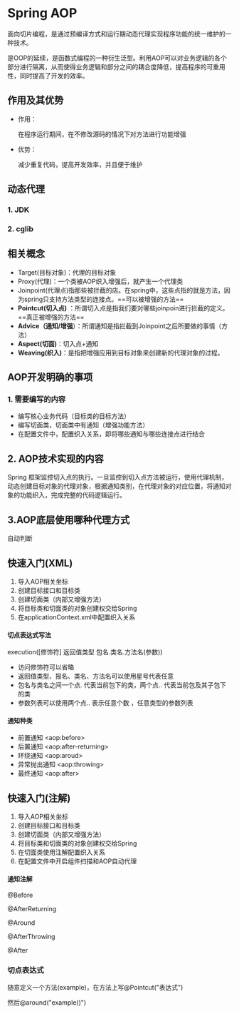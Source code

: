 # Spring AOP

面向切片编程，是通过预编译方式和运行期动态代理实现程序功能的统一维护的一种技术。

是OOP的延续，是函数式编程的一种衍生泛型。利用AOP可以对业务逻辑的各个部分进行隔离，从而使得业务逻辑和部分之间的耦合度降低，提高程序的可重用性，同时提高了开发的效率。

## 作用及其优势

- 作用：

  在程序运行期间，在不修改源码的情况下对方法进行功能增强

- 优势：

   减少重复代码，提高开发效率，并且便于维护

## 动态代理

### 1. JDK

### 2. cglib

## 相关概念

- Target(目标对象)：代理的目标对象
- Proxy(代理)：一个类被AOP织入增强后，就产生一个代理类
- Joinpoint(代理点)指那些被拦截的店。在spring中，这些点指的就是方法，因为spring只支持方法类型的连接点。==可以被增强的方法==
- **Pointcut(切入点)** ：所谓切入点是指我们要对哪些joinpoin进行拦截的定义。==真正被增强的方法==
- **Advice（通知/增强**）：所谓通知是指拦截到Joinpoint之后所要做的事情（方法）
- **Aspect(切面)**：切入点+通知
- **Weaving(织入)**：是指把增强应用到目标对象来创建新的代理对象的过程。 

## AOP开发明确的事项

### 1. 需要编写的内容

- 编写核心业务代码（目标类的目标方法）
- 编写切面类，切面类中有通知（增强功能方法）
- 在配置文件中，配置织入关系，即将哪些通知与哪些连接点进行结合

## 2. AOP技术实现的内容

Spring 框架监控切入点的执行。一旦监控到切入点方法被运行，使用代理机制，动态创建目标对象的代理对象，根据通知类别，在代理对象的对应位置，将通知对象的功能织入，完成完整的代码逻辑运行。

## 3.AOP底层使用哪种代理方式

自动判断

## 快速入门(XML)

1. 导入AOP相关坐标
2. 创建目标接口和目标类
3. 创建切面类（内部又增强方法）
4. 将目标类和切面类的对象创建权交给Spring
5. 在applicationContext.xml中配置织入关系

#### 切点表达式写法

execution([修饰符] 返回值类型 包名.类名.方法名(参数))

- 访问修饰符可以省略
- 返回值类型、报名、类名、方法名可以使用星号代表任意
- 包名与类名之间一个点. 代表当前包下的类，两个点.. 代表当前包及其子包下的类
- 参数列表可以使用两个点.. 表示任意个数 ，任意类型的参数列表

#### 通知种类

- 前置通知 \<aop:before>
- 后置通知 \<aop:after-returning>
- 环绕通知 \<aop:aroud>
- 异常抛出通知 \<aop:throwing>
- 最终通知 \<aop:after>

## 快速入门(注解)

1. 导入AOP相关坐标
2. 创建目标接口和目标类
3. 创建切面类（内部又增强方法）
4. 将目标类和切面类的对象创建权交给Spring
5. 在切面类使用注解配置织入关系
6. 在配置文件中开启组件扫描和AOP自动代理

#### 通知注解

@Before

@AfterReturning

@Around

@AfterThrowing

@After

### 切点表达式

随意定义一个方法(example)，在方法上写@Pointcut("表达式")

然后@around("example()")